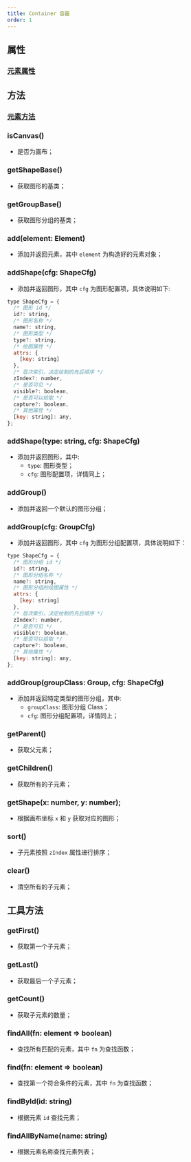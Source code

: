 ```yaml
---
title: Container 容器
order: 1
---
```


## 属性

### [元素属性](/zh/docs/api/general/element#属性)

## 方法

### [元素方法](/zh/docs/api/general/element#方法)

### isCanvas()

- 是否为画布；

### getShapeBase()

- 获取图形的基类；

### getGroupBase()

- 获取图形分组的基类；

### add(element: Element)

- 添加并返回元素，其中 `element` 为构造好的元素对象；

### addShape(cfg: ShapeCfg)

- 添加并返回图形，其中 `cfg` 为图形配置项，具体说明如下:

```js
type ShapeCfg = {
  /* 图形 id */
  id?: string,
  /* 图形名称 */
  name?: string,
  /* 图形类型 */
  type?: string,
  /* 绘图属性 */
  attrs: {
    [key: string]
  },
  /* 层次索引，决定绘制的先后顺序 */
  zIndex?: number,
  /* 是否可见 */
  visible?: boolean,
  /* 是否可以拾取 */
  capture?: boolean,
  /* 其他属性 */
  [key: string]: any,
};
```

### addShape(type: string, cfg: ShapeCfg)

- 添加并返回图形，其中:
  - `type`: 图形类型；
  - `cfg`: 图形配置项，详情同上；

### addGroup()

- 添加并返回一个默认的图形分组；

### addGroup(cfg: GroupCfg)

- 添加并返回图形，其中 `cfg` 为图形分组配置项，具体说明如下：

```js
type ShapeCfg = {
  /* 图形分组 id */
  id?: string,
  /* 图形分组名称 */
  name?: string,
  /* 图形分组的绘图属性 */
  attrs: {
    [key: string]
  },
  /* 层次索引，决定绘制的先后顺序 */
  zIndex?: number,
  /* 是否可见 */
  visible?: boolean,
  /* 是否可以拾取 */
  capture?: boolean,
  /* 其他属性 */
  [key: string]: any,
};
```

### addGroup(groupClass: Group, cfg: ShapeCfg)

- 添加并返回特定类型的图形分组，其中:
  - `groupClass`: 图形分组 Class；
  - `cfg`: 图形分组配置项，详情同上；

### getParent()

- 获取父元素；

### getChildren()

- 获取所有的子元素；

### getShape(x: number, y: number);

- 根据画布坐标 `x` 和 `y` 获取对应的图形；

### sort()

- 子元素按照 `zIndex` 属性进行排序；

### clear()

- 清空所有的子元素；

## 工具方法

### getFirst()

- 获取第一个子元素；

### getLast()

- 获取最后一个子元素；

### getCount()

- 获取子元素的数量；

### findAll(fn: element => boolean)

- 查找所有匹配的元素，其中 `fn` 为查找函数；

### find(fn: element => boolean)

- 查找第一个符合条件的元素，其中 `fn` 为查找函数；

### findById(id: string)

- 根据元素 `id` 查找元素；

### findAllByName(name: string)

- 根据元素名称查找元素列表；
